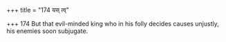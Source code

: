 +++
title = "174 यस् त्व्"

+++
174	But that evil-minded king who in his folly decides causes unjustly, his enemies soon subjugate.